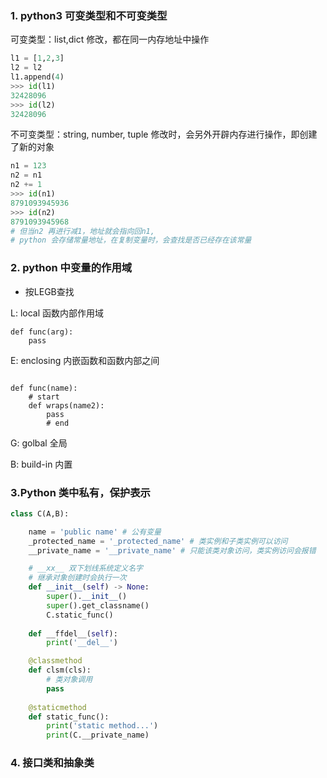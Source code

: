 ### 1. python3 可变类型和不可变类型

可变类型：list,dict
修改，都在同一内存地址中操作
```python
l1 = [1,2,3]
l2 = l2
l1.append(4)
>>> id(l1)
32428096
>>> id(l2)
32428096
```
不可变类型：string, number, tuple
修改时，会另外开辟内存进行操作，即创建了新的对象
```python
n1 = 123
n2 = n1
n2 += 1
>>> id(n1)
8791093945936
>>> id(n2)
8791093945968
# 但当n2 再进行减1，地址就会指向回n1,
# python 会存储常量地址，在复制变量时，会查找是否已经存在该常量
```

### 2. python 中变量的作用域
- 按LEGB查找

L: local 函数内部作用域
```
def func(arg):
    pass
```
E: enclosing 内嵌函数和函数内部之间
```

def func(name):
    # start
    def wraps(name2):
        pass
        # end 
```
G: golbal 全局

B: build-in 内置

### 3.Python 类中私有，保护表示

```python
class C(A,B):

    name = 'public name' # 公有变量
    _protected_name = '_protected_name' # 类实例和子类实例可以访问
    __private_name = '__private_name' # 只能该类对象访问，类实例访问会报错

    # __xx__ 双下划线系统定义名字
    # 继承对象创建时会执行一次
    def __init__(self) -> None:
        super().__init__()
        super().get_classname()
        C.static_func()
    
    def __ffdel__(self):
        print('__del__')

    @classmethod
    def clsm(cls):
        # 类对象调用
        pass
    
    @staticmethod
    def static_func():
        print('static method...')
        print(C.__private_name)
```

### 4. 接口类和抽象类